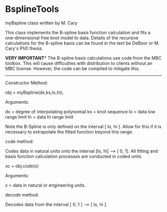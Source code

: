 # BsplineTools

myBspline class written by M. Cary

This class implements the B-spline basis function calculation and fits a  
one-dimensional free knot model to data. Details of the recursive 
calculations for the B-spline basis can be found in the text be DeBoor or
M. Cary's PhD thesis.


******************************VERY IMPORTANT*******************************
The B-spline basis calculations use code from the MBC toolbox. This will
cause difficulties with distribution to clients without an MBC license. 
However, the code can be compiled to mitigate this.
***************************************************************************

Constructor Method:

obj = myBspline(dx,ks,lo,hi);

Arguments:

dx = degree of interpolating polynomial
ks = knot sequence
lo = data low range limit
hi = data hi range limit

Note the B-Spline is only defined on the interval [ lo, hi ]. Allow for
this if it is necessary to extrapolate the fitted function beyond this
range.

code method:

Codes data in natural units onto the interval [lo, hi] --> [ 0, 1]. All
fitting and basis function calculation processes are conducted in coded 
units.

xc = obj.code(x)

Arguments:

x = data in natural or engineering units.
 
decode method:

Decodes data from the interval [ 0, 1 ] --> [ lo, hi ].